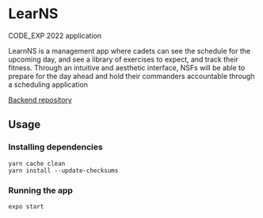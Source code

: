 # LearNS
CODE_EXP 2022 application

LearnNS is a management app where cadets can see the schedule for the upcoming day, and see a library of exercises to expect, and track their fitness. 
Through an intuitive and aesthetic interface, NSFs will be able to prepare for the day ahead and hold their commanders accountable through a scheduling application

[Backend repository](https://github.com/Capseeyool/code-exp-2022-backend)

## Usage
### Installing dependencies

```
yarn cache clean
yarn install --update-checksums
```

### Running the app
```
expo start
```
